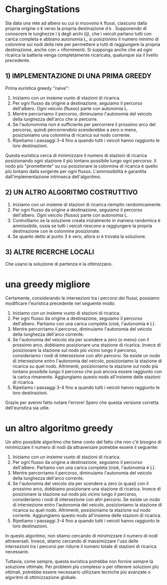 # ChargingStations

Sia data una rete ad albero su cui si muovono k flussi, ciascuno dalla propria origine o k verso la propria destinazione d k . Supponendo di conoscere le lunghezze l ij degli archi (ij), che i veicoli partano tutti con carica completa e abbiano autonomia L, si posizionino il numero minimo di colonnine sui nodi della rete per permettere a tutti di raggiungere la propria destinazione, anche con + rifornimenti. Si supponga anche che ad ogni ricarica la batteria venga completamente ricaricata, qualunque sia il livello precedente.

## 1) IMPLEMENTAZIONE DI UNA PRIMA GREEDY

  Prima euristica greedy "naive":

  1. Iniziamo con un insieme vuoto di stazioni di ricarica.
  2. Per ogni flusso da origine a destinazione, seguiamo il percorso dell'albero. Ogni veicolo (flusso) parte con autonomia L.
  3. Mentre percorriamo il percorso, diminuiamo l'autonomia del veicolo della lunghezza dell'arco che si percorre.
  4. Se l'autonommia non è sufficiente per percorrere il prossimo arco del percorso, quindi percorrendolo scenderebbe a zero o meno, posizioniamo una colonnina di ricarica sul nodo corrente.
  5. Ripetiamo i passaggi 3-4 fino a quando tutti i veicoli hanno raggiunto le loro destinazioni.

Questa euristica cerca di minimizzare il numero di stazioni di ricarica posizionando ogni stazione il più lontano possibile lungo ogni percorso.
Il nodo più "promettente" su cui posizionare la colonnina di ricarica è quello più lontano dalla sorgente per ogni flusso.
L'ammissibilità è garantita dall'implementazione intrinseca dell'algoritmo.

## 2) UN ALTRO ALGORITMO COSTRUTTIVO

1. Iniziamo con un insieme di stazioni di ricarica riempito randomicamente.
2. Per ogni flusso da origine a destinazione, seguiamo il percorso dell'albero. Ogni veicolo (flusso) parte con autonomia L.
3. Controlliamo se la soluzione creata inizialmente in maniera randomica è ammissibile, ossia se tutti i veicoli riescono a raggiungere la propria destinazione con le colonnine posizionate.
4. Se quanto detto al punto 3 è vero, allora si è trovata la soluzione.

## 3) ALTRE RICERCHE LOCALI
  Che usano la soluzione di partenza e la ottimizzano.

# una greedy migliore
Certamente, considerando le intersezioni tra i percorsi dei flussi, possiamo modificare l'euristica precedente nel seguente modo:

1. Iniziamo con un insieme vuoto di stazioni di ricarica.
2. Per ogni flusso da origine a destinazione, seguiamo il percorso dell'albero. Partiamo con una carica completa (cioè, l'autonomia è L).
3. Mentre percorriamo il percorso, diminuiamo l'autonomia del veicolo della lunghezza dell'arco corrente.
4. Se l'autonomia del veicolo sta per scendere a zero (o meno) con il prossimo arco, dobbiamo posizionare una stazione di ricarica. Invece di posizionare la stazione sul nodo più vicino lungo il percorso, consideriamo i nodi di intersezione con altri percorsi. Se esiste un nodo di intersezione entro l'autonomia del veicolo, posizioniamo la stazione di ricarica su quel nodo. Altrimenti, posizioniamo la stazione sul nodo più lontano possibile lungo il percorso che può ancora essere raggiunto con la carica rimanente. Aggiungiamo questo nodo all'insieme delle stazioni di ricarica. 
5. Ripetiamo i passaggi 3-4 fino a quando tutti i veicoli hanno raggiunto le loro destinazioni.

Grazie per avermi fatto notare l'errore! Spero che questa versione corretta dell'euristica sia utile.

# un altro algoritmo greedy
Un altro possibile algoritmo che tiene conto del fatto che non c'è bisogno di minimizzare il numero di nodi da attraversare potrebbe essere il seguente:

1. Iniziamo con un insieme vuoto di stazioni di ricarica.
2. Per ogni flusso da origine a destinazione, seguiamo il percorso dell'albero. Partiamo con una carica completa (cioè, l'autonomia è L).
3. Mentre percorriamo il percorso, diminuiamo l'autonomia del veicolo della lunghezza dell'arco corrente.
4. Se l'autonomia del veicolo sta per scendere a zero (o quasi) con il prossimo arco, dobbiamo posizionare una stazione di ricarica. Invece di posizionare la stazione sul nodo più vicino lungo il percorso, consideriamo i nodi di intersezione con altri percorsi. Se esiste un nodo di intersezione entro l'autonomia del veicolo, posizioniamo la stazione di ricarica su quel nodo. Altrimenti, posizioniamo la stazione sul nodo corrente. Aggiungiamo questo nodo all'insieme delle stazioni di ricarica.
5. Ripetiamo i passaggi 3-4 fino a quando tutti i veicoli hanno raggiunto le loro destinazioni.

In questo algoritmo, non stiamo cercando di minimizzare il numero di nodi attraversati. Invece, stiamo cercando di massimizzare l'uso delle intersezioni tra i percorsi per ridurre il numero totale di stazioni di ricarica necessarie.

Tuttavia, come sempre, questa euristica potrebbe non fornire sempre la soluzione ottimale. Per problemi più complessi o per ottenere soluzioni più ottimali, potrebbe essere necessario utilizzare tecniche più avanzate o algoritmi di ottimizzazione globale.
